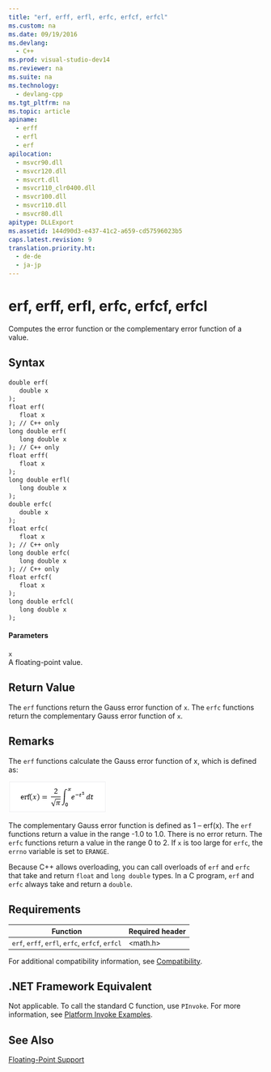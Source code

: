 ```yaml
---
title: "erf, erff, erfl, erfc, erfcf, erfcl"
ms.custom: na
ms.date: 09/19/2016
ms.devlang: 
  - C++
ms.prod: visual-studio-dev14
ms.reviewer: na
ms.suite: na
ms.technology: 
  - devlang-cpp
ms.tgt_pltfrm: na
ms.topic: article
apiname: 
  - erff
  - erfl
  - erf
apilocation: 
  - msvcr90.dll
  - msvcr120.dll
  - msvcrt.dll
  - msvcr110_clr0400.dll
  - msvcr100.dll
  - msvcr110.dll
  - msvcr80.dll
apitype: DLLExport
ms.assetid: 144d90d3-e437-41c2-a659-cd57596023b5
caps.latest.revision: 9
translation.priority.ht: 
  - de-de
  - ja-jp
---
```

# erf, erff, erfl, erfc, erfcf, erfcl
Computes the error function or the complementary error function of a value.  
  
## Syntax  
  
```  
double erf(  
   double x  
);  
float erf(  
   float x  
); // C++ only  
long double erf(  
   long double x  
); // C++ only  
float erff(  
   float x  
);  
long double erfl(  
   long double x  
);  
double erfc(  
   double x  
);  
float erfc(  
   float x  
); // C++ only  
long double erfc(  
   long double x  
); // C++ only  
float erfcf(  
   float x  
);  
long double erfcl(  
   long double x  
);  
```  
  
#### Parameters  
 `x`  
 A floating-point value.  
  
## Return Value  
 The `erf` functions return the Gauss error function of `x`. The `erfc` functions return the complementary Gauss error function of `x`.  
  
## Remarks  
 The `erf` functions calculate the Gauss error function of x, which is defined as:  
  
 ![The error function of x](../vs140/media/CRT_erf_formula.PNG "CRT_erf_formula")  
  
 The complementary Gauss error function is defined as 1 – erf(x). The `erf` functions return a value in the range -1.0 to 1.0. There is no error return. The `erfc` functions return a value in the range 0 to 2. If `x` is too large for `erfc`, the `errno` variable is set to `ERANGE`.  
  
 Because C++ allows overloading, you can call overloads of `erf` and `erfc` that take and return `float` and `long double` types. In a C program, `erf` and `erfc` always take and return a `double`.  
  
## Requirements  
  
|Function|Required header|  
|--------------|---------------------|  
|`erf`, `erff`, `erfl`, `erfc`, `erfcf`, `erfcl`|<math.h>|  
  
 For additional compatibility information, see [Compatibility](../vs140/Compatibility.md).  
  
## .NET Framework Equivalent  
 Not applicable. To call the standard C function, use `PInvoke`. For more information, see [Platform Invoke Examples](assetId:///15926806-f0b7-487e-93a6-4e9367ec689f).  
  
## See Also  
 [Floating-Point Support](../vs140/Floating-Point-Support.md)